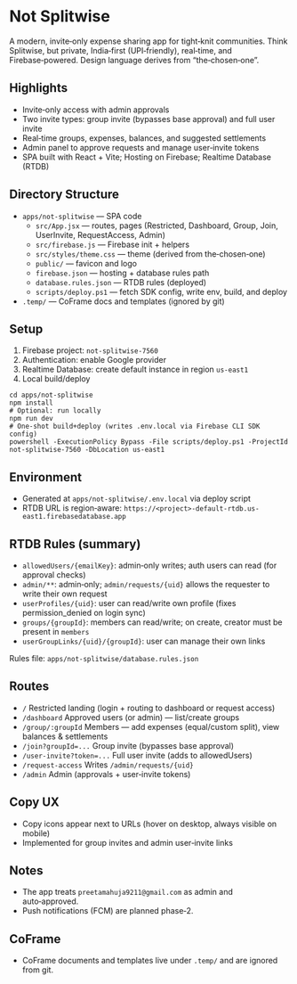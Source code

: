 # Not Splitwise

A modern, invite‑only expense sharing app for tight‑knit communities. Think Splitwise, but private, India‑first (UPI‑friendly), real‑time, and Firebase‑powered. Design language derives from “the‑chosen‑one”.

## Highlights
- Invite‑only access with admin approvals
- Two invite types: group invite (bypasses base approval) and full user invite
- Real‑time groups, expenses, balances, and suggested settlements
- Admin panel to approve requests and manage user‑invite tokens
- SPA built with React + Vite; Hosting on Firebase; Realtime Database (RTDB)

## Directory Structure
- `apps/not-splitwise` — SPA code
  - `src/App.jsx` — routes, pages (Restricted, Dashboard, Group, Join, UserInvite, RequestAccess, Admin)
  - `src/firebase.js` — Firebase init + helpers
  - `src/styles/theme.css` — theme (derived from the‑chosen‑one)
  - `public/` — favicon and logo
  - `firebase.json` — hosting + database rules path
  - `database.rules.json` — RTDB rules (deployed)
  - `scripts/deploy.ps1` — fetch SDK config, write env, build, and deploy
- `.temp/` — CoFrame docs and templates (ignored by git)

## Setup
1) Firebase project: `not-splitwise-7560`
2) Authentication: enable Google provider
3) Realtime Database: create default instance in region `us-east1`
4) Local build/deploy

```
cd apps/not-splitwise
npm install
# Optional: run locally
npm run dev
# One‑shot build+deploy (writes .env.local via Firebase CLI SDK config)
powershell -ExecutionPolicy Bypass -File scripts/deploy.ps1 -ProjectId not-splitwise-7560 -DbLocation us-east1
```

## Environment
- Generated at `apps/not-splitwise/.env.local` via deploy script
- RTDB URL is region‑aware: `https://<project>-default-rtdb.us-east1.firebasedatabase.app`

## RTDB Rules (summary)
- `allowedUsers/{emailKey}`: admin‑only writes; auth users can read (for approval checks)
- `admin/**`: admin‑only; `admin/requests/{uid}` allows the requester to write their own request
- `userProfiles/{uid}`: user can read/write own profile (fixes permission_denied on login sync)
- `groups/{groupId}`: members can read/write; on create, creator must be present in `members`
- `userGroupLinks/{uid}/{groupId}`: user can manage their own links

Rules file: `apps/not-splitwise/database.rules.json`

## Routes
- `/` Restricted landing (login + routing to dashboard or request access)
- `/dashboard` Approved users (or admin) — list/create groups
- `/group/:groupId` Members — add expenses (equal/custom split), view balances & settlements
- `/join?groupId=...` Group invite (bypasses base approval)
- `/user-invite?token=...` Full user invite (adds to allowedUsers)
- `/request-access` Writes `/admin/requests/{uid}`
- `/admin` Admin (approvals + user‑invite tokens)

## Copy UX
- Copy icons appear next to URLs (hover on desktop, always visible on mobile)
- Implemented for group invites and admin user‑invite links

## Notes
- The app treats `preetamahuja9211@gmail.com` as admin and auto‑approved.
- Push notifications (FCM) are planned phase‑2.

## CoFrame
- CoFrame documents and templates live under `.temp/` and are ignored from git.

